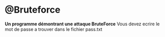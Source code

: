 # @Bruteforce
**Un programme démontrant une attaque BruteForce**
Vous devez ecrire le mot de passe a trouver dans le fichier pass.txt
